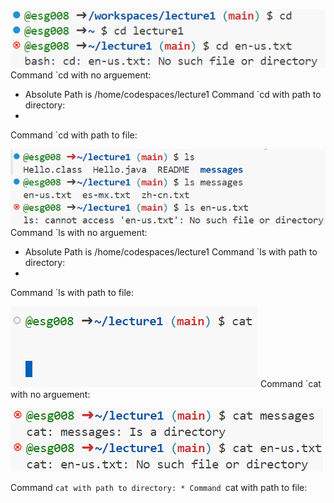 ![](cd.png)
Command `cd with no arguement:
* Absolute Path is /home/codespaces/lecture1
Command `cd with path to directory:
*
Command `cd with path to file:

![](ls.png)
Command `ls with no arguement:
* Absolute Path is /home/codespaces/lecture1
Command `ls with path to directory:
*
Command `ls with path to file:

![](caterror.png)
Command `cat with no arguement:


![](cat.png)

Command `cat with path to directory:
*
Command `cat with path to file:

